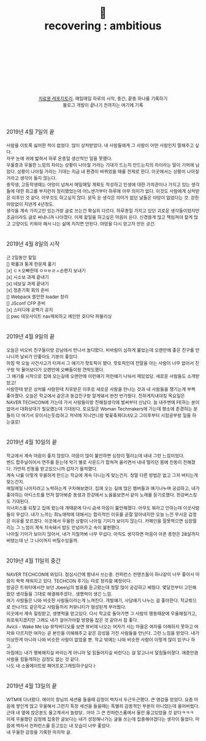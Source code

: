 <div align="center">
  <h1>
    <br/>
    <br/>
    🤞
    <br />
    recovering : ambitious
    <br />
    <br />
    <br />
    <br />
  </h1>
  <sup>
    <br />
    <br />
    <br />
    <a href="https://github.com/purelledhand/cure">치료용 레포지토리</a>. 매일매일 하루의 시작, 중간, 끝중 하나를 기록하기
    <br />
    블로그 개발이 끝나기 전까지는 여기에 기록
  </sup>
  <br />
  <br />
  <br />
  <br />
</div>
<div>
  2019년 4월 7일의 끝
  <br />
  <br />
  <sup>
    사람을 이토록 싫어한 적이 없었다. 많이 상처받았다. 내 사람들에게 그 사람이 어떤 사람인지 말해주고 싶다.<br />
    자꾸 눈에 귀에 밟혀서 하루 온종일 생산적인 일을 못했다.<br />
    우울증과 우울한 느낌의 차이는 상황이 나아질 거라는 기대가 드는지 안드는지의 차이라는 말이 기억에 남았다. 상황이 나아질 거라는 기대는 지금 내 환경이 바뀌었을 때를 전제로 한다. 이곳에서는 상황이 나아질 거라고 생각이 들지 않는다.<br />
    중학생, 고등학생때는 야망이 넘쳐서 매일매일 계획도 작성하고 인생에 대한 가치관이나 가지고 있는 생각들에 대한 회고를 부지런히 정리했었는데 어느샌가부터 하루에 아무 의미가 없다. 이것도 사람에게 상처받은 이후인 것 같다. 아무것도 하고싶지 않다. 문득 든 생각은 의미가 없던 날들은 야망이 없었다는 것. 강한 야망없이 지낸게 4년정도.<br />
    생각을 계속 가지고만 있는거랑 글로 쓰는건 확실히 다르다. 하루종일 가지고 있던 괴로운 생각들이었지만 조금이라도 글로 써내니까 나아졌다. 이제 할일을 하고싶은 마음이 든다. 신경쓸게 많고 책임져야 할게 많고 고양이도 키워야 해서 나는 삶에 지치면 안된다. 야망을 다시 얻고자 만든 공간.
  </sup>
</div>
<br />
<br />
<div>
  2019년 4월 8일의 시작
  <br />
  <br />
  <sup>
    근 2일동안 할일<br />
    [] 확률과 통계 한문제 풀기<br />
    [x] ㄷㅈ오빠한테 ㅇㅁㅌㄹㅅ손편지 보내기<br />
    [x] 시소보 과제 끝내기<br />
    [x] 네보실 과제 끝내기<br />
    [x] 청춘기획 회의 준비<br />
    [] Webpack 쓸만한 loader 정리<br />
    [] JSconf CFP 준비<br />
    [x] 스터디에 공백기 공지<br />
    [] pwc 데모사이트 nav제외하고 메인만 호다닥 퍼블리싱<br />
  </sup>
</div>
<br />
<br />
<div>
  2019년 4월 9일의 끝
  <br />
  <br />
  <sup>
    오늘은 비오비 친구들이랑 강남에서 만나서 놀다왔다. 비바람이 심하게 불었는데 오랜만에 좋은 친구를 만나니까 날씨가 안좋아도 기분이 좋았다.<br />
    마침 딱 오늘 사건사고가 터져서 그 얘기가 핫토픽이 됐다. 핫토픽인데 전말을 아는 사람이 너무 없어서 친구랑 막 물어보다가 오랜만에 오빠들이랑 연락도했다.<br />
    그 얘기를 시작으로 집에 오는길에 오랜만에 이런얘기 저런얘기 나눠서 재밌었당. 새로운 사람들도 소개받았고!<br />
    사람한테 받은 상처를 사람한테 치유받은 이후로 새로운 사람을 만나는 것과 내 사람들을 챙기는게 부쩍 좋아졌다. 오늘은 학교에서 같은과 동갑친구랑 알게돼서 완전 반가웠다. 친하게지내야징 
    목요일은 NAVER TECHCON에 가는데 가서 사람들이랑 친해질생각에 벌써부터 신났다. 늘 내주변에 FE하는 분이 없어서 대화상대가 필요했는데 기대된다. 토요일은 Woman Techmakers에 가는데 평소에 존경하는 분들이 다 여기서 모이시는듯😍하고 저녁에 지니언니랑 벚꽃축제다녀오고 그이후부터 시험공부랑 일을 하는걸로!<br />
  </sup>
</div>
<br />
<br />
<div>
  2019년 4월 10일의 끝
  <br />
  <br />
  <sup>
    학교에서 계속 마음이 좋지 않았다. 마음이 많이 불안하면 심장이 떨리는데 내내 그런 느낌이었다.<br />
    밴드 합주날이어서 연주를 듣는데 악기 별로 사운드가 합쳐져 울리면서 내내 떨리던 몸에 진동이 전해졌다. 가만히 진동을 받고있으니까 갑자기 울컥했다.<br />
    계속 나를 이렇게 우울하게 만드는 학교에 계속 다니는게 맞는건지. 정말 다른 방법은 없고 그저 버티는게 맞는건지.<br />
    매일매일 나아지려고 노력하는게 구차해보였다. 집에 오는 길에 많은 멤버들과 얘기나누며 공감하고, 내가 좋아하는 아티스트를 먼저 알아봐준 동생과 한강에서 노을을보면서 같이 노래를 듣기로했다. 한강버스킹도 기대된다.<br />
    이너피스를 되찾고 집에 왔는데 걔때문에 다시 금새 마음이 불안해졌다. 아무도 뭐라고 안하는데 이곳사람들이 무섭다. 내가 느끼는 희노애락에 대해서는 합리적인 이유를 곧잘 알아내지만 오늘 느낀 무서운 감정은 이유를 모르겠다. 이곳에서 우울한 상황이 나아질 기미가 보이지 않는다. 카페인을 잘못먹으면 심장떨리는 그 느낌이 계속 지속돼서 밥도 안넘어가고 속이 불편했다.<br />
    나아질 기미가 보이지 않아서, 내가 지칠까봐 너무 무섭다. 아직도 생각하면 마음이 아픈 종현은 28살까지 버텼는데 난 그 나이까지 버틸수있을까.<br />
  </sup>
</div>
<br />
<br />
<div>
  2019년 4월 11일의 중간
  <br />
  <br />
  <sup>
    NAVER TECHCON에 와있다. 점심시간에 짬내서 쓰는중. 컨퍼런스 컨텐츠들이 하나같이 너무 좋아서 마음이 꽉꽉 채워지고 있다. TECHCON 후기는 따로 정리할 예정이다. <br />
    방금은 트위터에서만 보던 Jbee님의 발표를 듣고왔는데 정말 많이 공감하고 배웠다. 몇달전부터 고민해왔던 생각들을 그대로 해결해주셨다.. 생명력이 생긴 느낌.<br />
    여기 사람들은 나와 비슷한 사람들이라는게 느껴진다. 개발얘기, 사담얘기 나누는 걸 좋아한다. 학교밖으로 안나가도 같은학교 사람들끼리 커뮤니티가 형성된게 부러웠다.<br />
    이곳에서 계속 힐링받고, 생명력을 얻고있다. 다시 학교로 돌아가면 그 사람의 행동때문에 우울해질거고, 외로워지겠지만 그래도 내가 걸어가야할 방향을 잡은 것 같아서 참 좋다.<br />
    Avicii - Wake Me Up 뮤직비디오를 보면 뮤비에 나오는 여자가 사는 마을은 여자를 이해하지 못하고 여자와 다르지만 여자는 곧 본인을 이해해주고 같은 감성을 가진 사람들을 만난다. 그런 느낌을 받았다. 내가 이상한게 아니라 나와 비슷한 사람이 없었을 뿐. 학교 밖에는 나와 비슷한 사람이 이렇게 많이 있구나 하고.<br />
    아침에는 내가 행복해지길 바라는게 아니라 덜 힘들어지길 바란다는 걸 알고나서 덜힘들어졌다. 애증만큼 사람을 힘들게하는 감정도 없는 것 같다.<br />
    나도 내 소울메이트랑 페어프로그래밍하구싶다ㅏ<br />
  </sup>
</div>
<br />
<br />
<div>
  2019년 4월 13일의 끝
  <br />
  <br />
  <sup>
    WTM에 다녀왔다. 에이미 장님의 세션을 들을때 감정이 벅차서 두근두근했다. 큰 영감을 얻었다. 요즘 마음에 쌓인게 많고 우울해서 그런지 특정 세션을 들을때는 특별히 감동적인 부분이 아니었는데 울어버렸다. 근데 내 옆에 앉은분도 울고계셔서 놀랐당.. 아마 그 큰 컨퍼런스룸에서 둘만 울고있었을 것 같다ㅋㅋㅋ<br />
    이제 우울했던 감정에 집중한 글보다는 내가 성장해나가는 글을 쓰는데 집중해야겠다는 생각이 들었다. 마음에 벅차서 컨퍼런스를 듣고있는 내 모습이 너무 좋았다.<br />
    내 우울한 감정을 기록한 마지막 글.<br />
  </sup>
</div>
